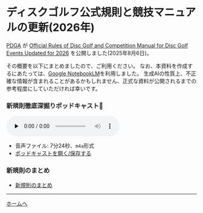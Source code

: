# ディスクゴルフ公式規則と競技マニュアルの更新(2026年)

[PDGA](https://www.pdga.com) が [Official Rules of Disc Golf and Competition Manual for Disc Golf Events Updated for 2026](https://www.pdga.com/news/official-rules-disc-golf-and-competition-manual-disc-golf-events-updated-2026) を公開しました(2025年8月6日)。

その概要を以下にまとめましたので、ご利用ください。
なお、本資料を作成するにあたっては、[Google NotebookLM](https://notebooklm.google/)を利用しました。
生成AIの性質上、不正確な情報が含まれることがあるかもしれません、正式な資料が公開されるまでの参考程度にしていただければ幸いです。

### 新規則徹底深掘りポッドキャスト🎵

<audio controls preload="none" aria-label="2026年PDGA新規則徹底解説ポッドキャスト">
  <source src="./2026年PDGA新規則徹底解説.m4a" type="audio/mp4">
  お使いのブラウザは audio タグをサポートしていません。
</audio>

* 音声ファイル: 7分24秒、`m4a`形式
* [ポッドキャストを開く/保存する](./2026年PDGA新規則徹底解説.m4a)

### 新規則のまとめ

* [新規則のまとめ](./update.md)

---

[ホームへ](../README.md)
